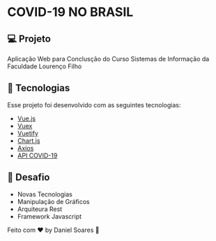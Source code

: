 # COVID-19 NO BRASIL

## 💻 Projeto

Aplicação Web para Conclusção do Curso Sistemas de Informação da Faculdade Lourenço Filho

## 🚀 Tecnologias

Esse projeto foi desenvolvido com as seguintes tecnologias:

- [Vue.js](https://vuejs.org/)
- [Vuex](https://vuex.vuejs.org/)
- [Vuetify](https://vuetifyjs.com/en/)
- [Chart.js](https://www.chartjs.org/)
- [Axios](https://github.com/axios/axios)
- [API COVID-19](https://brasil.io/home/)

## 🧠 Desafio

- Novas Tecnologias
- Manipulação de Gráficos
- Arquiteura Rest
- Framework Javascript

Feito com ♥ by Daniel Soares :wave:

